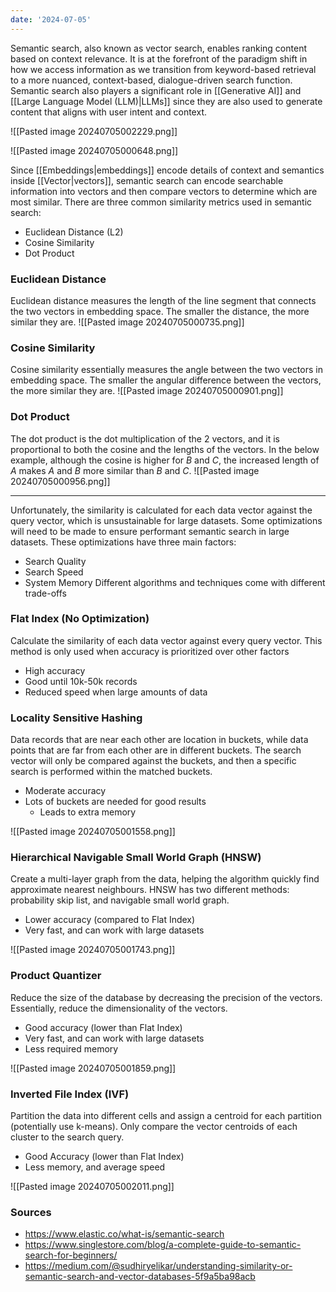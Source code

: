 ```yaml
---
date: '2024-07-05'
---
```

Semantic search, also known as vector search, enables ranking content based on context relevance. It is at the forefront of the paradigm shift in how we access information as we transition from keyword-based retrieval to a more nuanced, context-based, dialogue-driven search function. Semantic search also players a significant role in [[Generative AI]] and [[Large Language Model (LLM)|LLMs]] since they are also used to generate content that aligns with user intent and context. 

![[Pasted image 20240705002229.png]]

![[Pasted image 20240705000648.png]]

Since [[Embeddings|embeddings]] encode details of context and semantics inside [[Vector|vectors]], semantic search can encode searchable information into vectors and then compare vectors to determine which are most similar. There are three common similarity metrics used in semantic search:
- Euclidean Distance (L2)
- Cosine Similarity
- Dot Product

### Euclidean Distance
Euclidean distance measures the length of the line segment that connects the two vectors in embedding space. The smaller the distance, the more similar they are.
![[Pasted image 20240705000735.png]]
### Cosine Similarity
Cosine similarity essentially measures the angle between the two vectors in embedding space. The smaller the angular difference between the vectors, the more similar they are.
![[Pasted image 20240705000901.png]]
### Dot Product
The dot product is the dot multiplication of the 2 vectors, and it is proportional to both the cosine and the lengths of the vectors. In the below example, although the cosine is higher for *B* and *C*, the increased length of *A* makes *A* and *B* more similar than *B* and *C*.
![[Pasted image 20240705000956.png]]
***
Unfortunately, the similarity is calculated for each data vector against the query vector, which is unsustainable for large datasets. Some optimizations will need to be made to ensure performant semantic search in large datasets. These optimizations have three main factors:
- Search Quality
- Search Speed
- System Memory
Different algorithms and techniques come with different trade-offs

### Flat Index (No Optimization)
Calculate the similarity of each data vector against every query vector. This method is only used when accuracy is prioritized over other factors

- High accuracy
- Good until 10k-50k records
- Reduced speed when large amounts of data

### Locality Sensitive Hashing
Data records that are near each other are location in buckets, while data points that are far from each other are in different buckets. The search vector will only be compared against the buckets, and then a specific search is performed within the matched buckets.

- Moderate accuracy
- Lots of buckets are needed for good results
	- Leads to extra memory

![[Pasted image 20240705001558.png]]

### Hierarchical Navigable Small World Graph (HNSW)
Create a multi-layer graph from the data, helping the algorithm quickly find approximate nearest neighbours. HNSW has two different methods: probability skip list, and navigable small world graph.

- Lower accuracy (compared to Flat Index)
- Very fast, and can work with large datasets

![[Pasted image 20240705001743.png]]

### Product Quantizer
Reduce the size of the database by decreasing the precision of the vectors. Essentially, reduce the dimensionality of the vectors.

- Good accuracy (lower than Flat Index)
- Very fast, and can work with large datasets
- Less required memory

![[Pasted image 20240705001859.png]]

### Inverted File Index (IVF)
Partition the data into different cells and assign a centroid for each partition (potentially use k-means). Only compare the vector centroids of each cluster to the search query.

- Good Accuracy (lower than Flat Index)
- Less memory, and average speed

![[Pasted image 20240705002011.png]]

### Sources
- https://www.elastic.co/what-is/semantic-search
- https://www.singlestore.com/blog/a-complete-guide-to-semantic-search-for-beginners/
- https://medium.com/@sudhiryelikar/understanding-similarity-or-semantic-search-and-vector-databases-5f9a5ba98acb